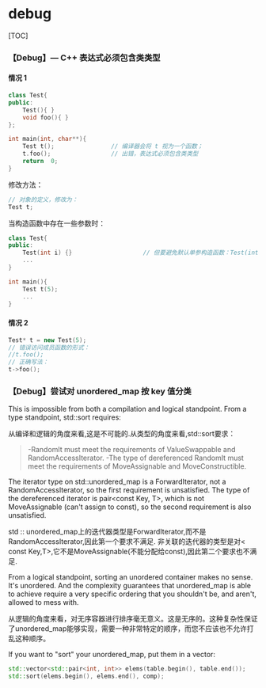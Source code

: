 # debug

[TOC]

### 【Debug】— C++ 表达式必须包含类类型

#### 情况 1

```c++
class Test{
public:
    Test(){ }
    void foo(){ }
};

int main(int, char**){
    Test t();                // 编译器会将 t 视为一个函数；
    t.foo();                 // 出错，表达式必须包含类类型
    return  0;
}
```

修改方法：

```c++
// 对象的定义，修改为：
Test t;
```

当构造函数中存在一些参数时：

```c++
class Test{
public:
    Test(int i) {}                    // 但要避免默认单参构造函数：Test(int i = 0) {}
    ...
}

int main(){
    Test t(5);
    ...
}
```

#### 情况 2

```c++
Test* t = new Test(5);
// 错误访问成员函数的形式：
//t.foo();               
// 正确写法：
t->foo();           
```



### 【Debug】尝试对 unordered_map 按 key 值分类

This is impossible from both a compilation and logical standpoint. From a type standpoint, std::sort requires:

从编译和逻辑的角度来看,这是不可能的.从类型的角度来看,std::sort要求：

> -RandomIt must meet the requirements of ValueSwappable and RandomAccessIterator.
> -The type of dereferenced RandomIt must meet the requirements of MoveAssignable and MoveConstructible.

The iterator type on std::unordered_map is a ForwardIterator, not a RandomAccessIterator, so the first requirement is unsatisfied. The type of the dereferenced iterator is pair<const Key, T>, which is not MoveAssignable (can't assign to const), so the second requirement is also unsatisfied.

std :: unordered_map上的迭代器类型是ForwardIterator,而不是RandomAccessIterator,因此第一个要求不满足. 非关联的迭代器的类型是对< const Key,T>,它不是MoveAssignable(不能分配给const),因此第二个要求也不满足.

From a logical standpoint, sorting an unordered container makes no sense. It's unordered. And the complexity guarantees that unordered_map is able to achieve require a very specific ordering that you shouldn't be, and aren't, allowed to mess with.

从逻辑的角度来看，对无序容器进行排序毫无意义。这是无序的。这种复杂性保证了unordered_map能够实现，需要一种非常特定的顺序，而您不应该也不允许打乱这种顺序。

If you want to "sort" your unordered_map, put them in a vector:

```c++
std::vector<std::pair<int, int>> elems(table.begin(), table.end());
std::sort(elems.begin(), elems.end(), comp);
```

